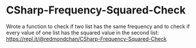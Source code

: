 # CSharp-Frequency-Squared-Check
Wrote a function to check if two list has the same frequency and to check if every value of one list has the squared value in the second list: 
https://repl.it/@redmondchan/CSharp-Frequency-Squared-Check
